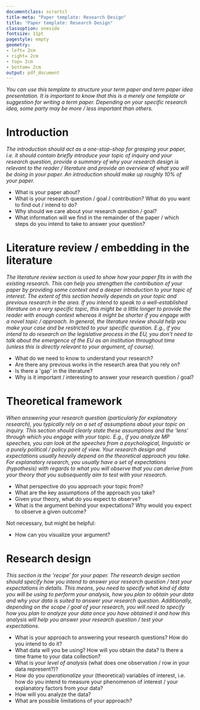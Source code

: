 ```yaml
---
documentclass: scrartcl
title-meta: "Paper template: Research Design"
title: "Paper template: Research Design"
classoption: oneside
fontsize: 11pt
pagestyle: empty
geometry:
- left= 2cm
- right= 2cm
- top= 2cm
- bottom= 2cm
output: pdf_document
---
```



*You can use this template to structure your term paper and term paper idea presentation. It is important to know that this is a merely one template or suggestion for writing a term paper. Depending on your specific research idea, some party may be more / less important than others.*



# Introduction

*The introduction should act as a one-stop-shop for grasping your paper, i.e. it should contain briefly introduce your topic of inquiry and your research question, provide a summary of why your research design is relevant to the reader / literature and provide an overview of what you will be doing in your paper. An introduction should make up roughly 10% of your paper.*

- What is your paper about?
- What is your research question / goal / contribution? What do you want to find out / intend to do?
- Why should we care about your research question / goal?
- What information will we find in the remainder of the paper / which steps do you intend to take to answer your question?


# Literature review / embedding in the literature

*The literature review section is used to show how your paper fits in with the existing research. This can help you strengthen the contribution of your paper by providing some context and a deeper introduction to your topic of interest. The extent of this section heavily depends on your topic and previous research in the area. If you intend to speak to a well-established literature on a very specific topic, this might be a little longer to provide the reader with enough context whereas it might be shorter if you engage with a novel topic / approach. In general, the literature review should help you make your case and be restricted to your specific question. E.g., if you intend to do research on the legislative process in the EU, you don't need to talk about the emergence of the EU as an institution throughout time (unless this is directly relevant to your argument, of course).*

- What do we need to know to understand your research?
- Are there any previous works in the research area that you rely on?
- Is there a 'gap' in the literature?
- Why is it important / interesting to answer your research question / goal?



# Theoretical framework

*When answering your research question (particularly for explanatory research), you typically rely on a set of assumptions about your topic on inquiry. This section should clearly state these assumptions and the 'lens' through which you engage with your topic. E.g., if you analyze MP speeches, you can look at the speeches from a psychological, linguistic or a purely political / policy point of view. Your research design and expectations usually heavily depend on the theoretical approach you take. For explanatory research, you usually have a set of expectations (hypothesis) with regards to what you will observe that you can derive from your theory that you subsequently aim to test with your research.*

- What perspective do you approach your topic from?
- What are the key assumptions of the approach you take?
- Given your theory, what do you expect to observe? 
- What is the argument behind your expectations? Why would you expect to observe a given outcome?

Not necessary, but might be helpful:

- How can you visualize your argument?


# Research design

*This section is the 'recipe' for your paper. The research design section should specify how you intend to answer your research question / test your expectations in details. This means, you need to specify what kind of data you will be using to perform your analysis, how you plan to obtain your data and why your data is suited to answer your research question. Additionally, depending on the scope / goal of your research, you will need to specify how you plan to analyze your data once you have obtained it and how this analysis will help you answer your research question / test your expectations.*

- What is your approach to answering your research questions? How do you intend to do it?
- What data will you be using? How will you obtain the data? Is there a time frame to your data collection?
- What is your *level of analysis* (what does one observation / row in your data represent?)?
- How do you *operationalize* your (theoretical) variables of interest, i.e. how do you intend to measure your phenomenon of interest / your explanatory factors from your data?
- How will you analyze the data? 
- What are possible limitations of your approach?





